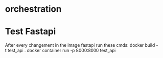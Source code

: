 # orchestration

# Test Fastapi

After every changement in the image fastapi run these cmds:
    docker build -t test_api .
    docker container run -p 8000:8000 test_api